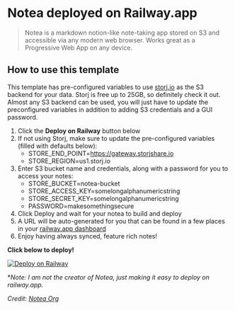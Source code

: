 # Notea deployed on Railway.app

> Notea is a markdown notion-like note-taking app stored on S3 and accessible via any modern web browser.
> Works great as a Progressive Web App on any device.

## How to use this template

This template has pre-configured variables to use [storj.io](https://storj.io) as the S3 backend for your data. Storj is free up to 25GB, so definitely check it out. Almost any S3 backend can be used, you will just have to update the preconfigured variables in addition to adding S3 credentials and a GUI password.

1. Click the **Deploy on Railway** button below
2. If not using Storj, make sure to update the pre-configured variables (filled with defaults below):
    - STORE_END_POINT=https://gateway.storjshare.io
    - STORE_REGION=us1.storj.io
3. Enter S3 bucket name and credentials, along with a password for you to access your notes:
    - STORE_BUCKET=notea-bucket
    - STORE_ACCESS_KEY=somelongalphanumericstring
    - STORE_SECRET_KEY=somelongalphanumericstring
    - PASSWORD=makesomethingsecure
4. Click Deploy and wait for your notea to build and deploy
5. A URL will be auto-generated for you that can be found in a few places in your [railway.app dashboard](https://railway.app/dashboard) 
6. Enjoy having always synced, feature rich notes!


**Click below to deploy!**

[![Deploy on Railway](https://railway.app/button.svg)](https://railway.app/template/ZuAFYK?referralCode=_Fx4yk)

*_Note: I am not the creator of Notea, just making it easy to deploy on railway.app._

_Credit: [Notea Org](https://github.com/notea-org/notea)_
